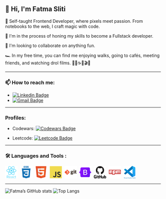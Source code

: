 ## 👋 Hi, I'm Fatma Sliti 

🚀 Self-taught Frontend Developer, where pixels meet passion. From notebooks to the web, I craft magic with code.

🌱 I'm in the process of honing my skills to become a Fullstack developer.

💞️ I'm looking to collaborate on anything fun.

🏎️ In my free time, you can find me enjoying walks, going to cafés, meeting friends, and watching drol films. 🚶‍♂️☕👫🎬😂

---
### 📫 How to reach me:

- [![Linkedin Badge](https://img.shields.io/badge/-LinkedIn-blue?style=flat&logo=Linkedin&logoColor=white)](https://www.linkedin.com/in/fatma-sliti/)
- [![Gmail Badge](https://img.shields.io/badge/-Gmail-red?style=flat&logo=Gmail&logoColor=white)](mailto:fatmasliti289@gmail.com)


---
### Profiles:
- Codewars: [![Codewars Badge](https://www.codewars.com/users/FatmaSliti/badges/small)](https://www.codewars.com/users/FatmaSliti)
<!-- -- Codewars: [![Codewars Badge](https://www.codewars.com/users/Goldsuccess167/badges/small)](https://www.codewars.com/users/Goldsuccess167)-->
- Leetcode: <a href="https://leetcode.com/Fatma-sliti/"><img src="https://assets.leetcode.com/static_assets/public/webpack_bundles/images/logo-dark.e99485d9b.svg" width="100" alt="Leetcode Badge"></a> 


---
### :hammer_and_wrench: Languages and Tools :

<div dir="auto">
  <a target="_blank" rel="noopener noreferrer" href="https://github.com/devicons/devicon/blob/master/icons/react/react-original-wordmark.svg"><img src="https://github.com/devicons/devicon/raw/master/icons/react/react-original-wordmark.svg" title="React" alt="React" width="40" height="40" style="max-width: 100%;"></a>&nbsp;
  <a target="_blank" rel="noopener noreferrer" href="https://github.com/devicons/devicon/blob/master/icons/css3/css3-plain-wordmark.svg"><img src="https://github.com/devicons/devicon/raw/master/icons/css3/css3-plain-wordmark.svg" title="CSS3" alt="CSS" width="40" height="40" style="max-width: 100%;"></a>&nbsp;
  <a target="_blank" rel="noopener noreferrer" href="https://github.com/devicons/devicon/blob/master/icons/html5/html5-original.svg"><img src="https://github.com/devicons/devicon/raw/master/icons/html5/html5-original.svg" title="HTML5" alt="HTML" width="40" height="40" style="max-width: 100%;"></a>&nbsp;
  <a target="_blank" rel="noopener noreferrer" href="https://github.com/devicons/devicon/blob/master/icons/javascript/javascript-original.svg"><img src="https://github.com/devicons/devicon/raw/master/icons/javascript/javascript-original.svg" title="JavaScript" alt="JavaScript" width="40" height="40" style="max-width: 100%;"></a>&nbsp;
  <a target="_blank" rel="noopener noreferrer" href="https://github.com/devicons/devicon/blob/master/icons/git/git-original-wordmark.svg"><img src="https://github.com/devicons/devicon/raw/master/icons/git/git-original-wordmark.svg" title="Git" alt="Git"width="40" height="40" style="max-width: 100%;"></a>&nbsp;
  <a target="_blank" rel="noopener noreferrer" href="https://github.com/devicons/devicon/blob/master/icons/bootstrap/bootstrap-original.svg"><img src="https://github.com/devicons/devicon/raw/master/icons/bootstrap/bootstrap-original.svg" title="Bootstrap" alt="Bootstrap" width="40" height="40" style="max-width: 100%;"></a>&nbsp;
  <a target="_blank" rel="noopener noreferrer" href="https://github.com/devicons/devicon/blob/master/icons/github/github-original-wordmark.svg"> <img src="https://github.com/devicons/devicon/raw/master/icons/github/github-original-wordmark.svg" title="github" alt="github" width="40" height="40" style="max-width: 100%;"></a>&nbsp;
  <a target="_blank" rel="noopener noreferrer" href="https://github.com/devicons/devicon/blob/master/icons/npm/npm-original-wordmark.svg"> <img src="https://github.com/devicons/devicon/raw/master/icons/npm/npm-original-wordmark.svg" title="npm" alt="npm" width="40" height="40" style="max-width: 100%;"></a>&nbsp;
<a target="_blank" rel="noopener noreferrer" href="https://github.com/devicons/devicon/blob/master/icons/vscode/vscode-original-wordmark.svg"> <img src="https://raw.githubusercontent.com/devicons/devicon/master/icons/vscode/vscode-original-wordmark.svg" title="VScode" alt="VScode" width="40" height="40" style="max-width: 100%;"></a>&nbsp;
</div>

---

![Fatma’s GitHub stats](https://github-readme-stats.vercel.app/api?username=FatmaSliti&show_icons=true&theme=blue-green)
![Top Langs](https://github-readme-stats.vercel.app/api/top-langs/?username=FatmaSliti&layout=donut&show_icons=true&theme=blue-green)
</p>

